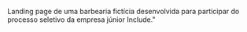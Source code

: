 Landing page de uma barbearia fictícia desenvolvida para participar do processo seletivo da empresa júnior Include."
